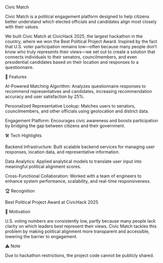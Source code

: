 Civic Match

Civic Match is a political engagement platform designed to help citizens better understand which elected officials and candidates align most closely with their values.

We built Civic Match at CivicHack 2025, the largest hackathon in the country, where we won the Best Political Project Award. Inspired by the fact that U.S. voter participation remains low—often because many people don’t know who truly represents their views—we set out to create a solution that connects individuals to their senators, councilmembers, and even presidential candidates based on their location and responses to a questionnaire.

🚀 Features

AI-Powered Matching Algorithm: Analyzes questionnaire responses to recommend representatives and candidates, increasing recommendation accuracy and user satisfaction by 25%.

Personalized Representative Lookup: Matches users to senators, councilmembers, and other officials using geolocation and district data.

Engagement Platform: Encourages civic awareness and boosts participation by bridging the gap between citizens and their government.

🛠️ Tech Highlights

Backend Infrastructure: Built scalable backend services for managing user responses, location data, and representative information.

Data Analytics: Applied analytical models to translate user input into meaningful political alignment scores.

Cross-Functional Collaboration: Worked with a team of engineers to enhance system performance, scalability, and real-time responsiveness.

🏆 Recognition

Best Political Project Award at CivicHack 2025

📌 Motivation

U.S. voting numbers are consistently low, partly because many people lack clarity on which leaders best represent their views. Civic Match tackles this problem by making political alignment more transparent and accessible, lowering the barrier to engagement.

⚠️ Note

Due to hackathon restrictions, the project code cannot be publicly shared.
